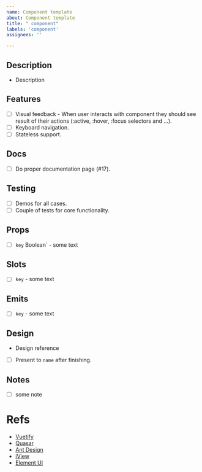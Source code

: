 ```yaml
---
name: Component template
about: Component template
title: " component"
labels: 'component'
assignees: ''

---
```


## Description
- Description

## Features
- [ ] Visual feedback - When user interacts with component they should see result of their actions (:active, :hover, :focus selectors and ...).
- [ ] Keyboard navigation.
- [ ] Stateless support.

## Docs
- [ ] Do proper documentation page (#17).

## Testing
- [ ] Demos for all cases.
- [ ] Couple of tests for core functionality.

## Props
- [ ] `key` Boolean` - some text

## Slots
- [ ] `key` - some text

## Emits
- [ ] `key` - some text

## Design
- Design reference
- [ ] Present to `name` after finishing.

## Notes
- [ ] some note

# Refs
* [Vuetify](https://vuetifyjs.com)
* [Quasar](https://quasar.dev)
* [Ant Design](https://ant.design)
* [iView](http://iview.talkingdata.com)
* [Element UI](https://element.eleme.io)
